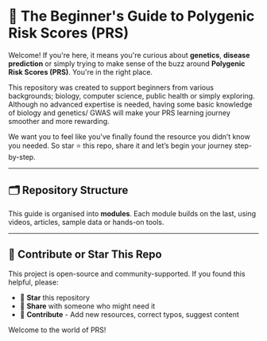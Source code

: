 # 🌟 The Beginner's Guide to Polygenic Risk Scores (PRS)

Welcome! If you're here, it means you're curious about **genetics**, **disease prediction** or simply trying to make sense of the buzz around **Polygenic Risk Scores (PRS)**. You're in the right place.

This repository was created to support beginners from various backgrounds; biology, computer science, public health or simply exploring. Although no advanced expertise is needed, having some basic knowledge of biology and genetics/ GWAS will make your PRS learning journey smoother and more rewarding.

We want you to feel like you've finally found the resource you didn’t know you needed. So star ⭐ this repo, share it and let’s begin your journey step-by-step.

---

## 🗂️ Repository Structure

This guide is organised into **modules**. Each module builds on the last, using videos, articles, sample data or hands-on tools.

---

## 🙌 Contribute or Star This Repo

This project is open-source and community-supported. If you found this helpful, please:

* 🌟 **Star** this repository
* 🔄 **Share** with someone who might need it
* 🧠 **Contribute** - Add new resources, correct typos, suggest content

Welcome to the world of PRS!